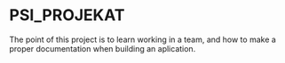 # PSI_PROJEKAT


The point of this project is to learn working in a team, and how to make a proper documentation when building an aplication.
